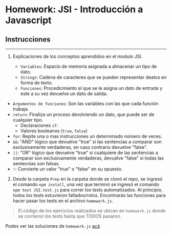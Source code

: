 # Homework: JSI - Introducción a Javascript

## Instrucciones
---
1. Explicaciones de los conceptos aprendidos en el modulo JSI.

	* `Variables`: Espacio de memoria asignada a almacenar un tipo de dato.
	* `Strings`: Cadena de caracteres que se pueden representar deatos en forma de texto.
	* `Funciones`: Procedicmiento al que se le asigna un dato de entrada y este a su vez devuelve un dato de salida.
  * `Argumentos de funciones`: Son las variables con las que cada función trabaja.
  * `return`: Finaliza un proceso devolviendo un dato, que puede ser de cualquier tipo.
	* Declaraciones `if`: 
	* Valores booleanos (`true`, `false`)
  * `for`: Repite una o mas instrucciones un determinado número de veces.
  * `&&`: "AND" lógico que devuelve "true" si las sentencias a comparar son exclusivamente verdaderas, en caso contrario devuelve "false".
  * `||`: "OR" lógico que devuelve "true" si cualquiere de las sentencias a comparar son exclusivamente verdaderas, devuelve "false" si todas las sentecnias son falsas. 
  * `!`: Convierte un valor "true" o "false" en su opuesto.

2. Desde la carpeta `Prep` en la carpeta donde se clonó el repo, se ingresó el comando `npm install`, una vez que terminó se ingresó el comando `npm test JSI.test.js` para correr los tests automatizados. Al principio, todos los tests estuvieron fallados/rotos. Encontrarás las funciones para hacer pasar los tests en el archivo `homework.js`.

> El código de los ejercicios realizados se ubican en `homework.js` donde se corrieron los tests hasta que TODOS pasaron.

Podes ver las soluciones de `homework.js` [acá](https://github.com/karusoruiz/Prep/tree/master/01-JSI/homework/homework.js)